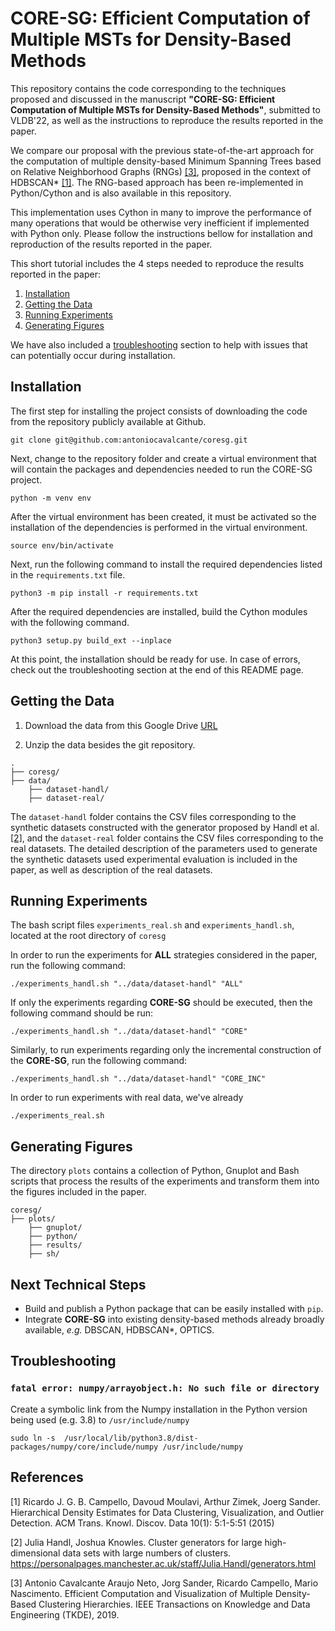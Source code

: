 # CORE-SG: Efficient Computation of Multiple MSTs for Density-Based Methods

This repository contains the code corresponding to the techniques proposed and discussed in the manuscript **"CORE-SG: Efficient Computation of Multiple MSTs for Density-Based Methods"**, submitted to VLDB'22, as well as the instructions to reproduce the results reported in the paper.

We compare our proposal with the previous state-of-the-art approach for the computation of multiple density-based Minimum Spanning Trees based on Relative Neighborhood Graphs (RNGs) [[3]](#3), proposed in the context of HDBSCAN* [[1]](#1). The RNG-based approach has been re-implemented in Python/Cython and is also available in this repository.

This implementation uses Cython in many to improve the performance of many operations that would be otherwise very inefficient if implemented with Python only. Please follow the instructions bellow for installation and reproduction of the results reported in the paper.

This short tutorial includes the 4 steps needed to reproduce the results reported in the paper: 
1. [Installation](#installation)
2. [Getting the Data](#data)
3. [Running Experiments](#experiments)
4. [Generating Figures](#figures)

We have also included a [troubleshooting](#troubleshooting) section to help with issues that can potentially occur during installation.

## <a id="installation"></a> Installation

The first step for installing the project consists of downloading the code from the repository publicly available at Github.
```
git clone git@github.com:antoniocavalcante/coresg.git
```

Next, change to the repository folder and create a virtual environment that will contain the packages and dependencies needed to run the CORE-SG project.

```
python -m venv env
```

After the virtual environment has been created, it must be activated so the installation of the dependencies is performed in the virtual environment.
```
source env/bin/activate
```

Next, run the following command to install the required dependencies listed in the `requirements.txt` file. 
```
python3 -m pip install -r requirements.txt
```

After the required dependencies are installed, build the Cython modules with the following command.
```
python3 setup.py build_ext --inplace
```

At this point, the installation should be ready for use. In case of errors, check out the troubleshooting section at the end of this README page.


## <a id="data"></a> Getting the Data

1. Download the data from this Google Drive [URL](https://drive.google.com/file/d/1Xk99jjCBhrn_bPb2lvZtPCvHUgGHUZpZ/view?usp=sharing)

2. Unzip the data besides the git repository.

```
.
├── coresg/
├── data/
    ├── dataset-handl/
    ├── dataset-real/
```

The `dataset-handl` folder contains the CSV files corresponding to the synthetic datasets constructed with the generator proposed by Handl et al. [[2]](#2), and the  `dataset-real` folder contains the CSV files corresponding to the real datasets. The detailed description of the parameters used to generate the synthetic datasets used experimental evaluation is included in the paper, as well as description of the real datasets.

## <a id="experiments"></a> Running Experiments

The bash script files `experiments_real.sh` and `experiments_handl.sh`, located at the root directory of `coresg` 

In order to run the experiments for **ALL** strategies considered in the paper, run the following command:
```
./experiments_handl.sh "../data/dataset-handl" "ALL"
```

If only the experiments regarding **CORE-SG** should be executed, then the following command should be run:
```
./experiments_handl.sh "../data/dataset-handl" "CORE"
```

Similarly, to run experiments regarding only the incremental construction of the **CORE-SG**, run the following command:
```
./experiments_handl.sh "../data/dataset-handl" "CORE_INC"
```


In order to run experiments with real data, we've already 

```
./experiments_real.sh
```

## <a id="figures"></a> Generating Figures

The directory `plots` contains a collection of Python, Gnuplot and Bash scripts that process the results of the experiments and transform them into the figures included in the paper.

```
coresg/
├── plots/
    ├── gnuplot/
    ├── python/
    ├── results/
    ├── sh/
```

## Next Technical Steps

- Build and publish a Python package that can be easily installed with `pip`.
- Integrate **CORE-SG** into existing density-based methods already broadly available, *e.g.* DBSCAN, HDBSCAN*, OPTICS.

## <a id="troubleshooting"></a> Troubleshooting

### `fatal error: numpy/arrayobject.h: No such file or directory`

Create a symbolic link from the Numpy installation in the Python version being used (e.g. 3.8) to `/usr/include/numpy`

```
sudo ln -s  /usr/local/lib/python3.8/dist-packages/numpy/core/include/numpy /usr/include/numpy
```

## References
<a id="1">[1]</a> 
Ricardo J. G. B. Campello, Davoud Moulavi, Arthur Zimek, Joerg Sander. 
Hierarchical Density Estimates for Data Clustering, Visualization, and Outlier Detection.
ACM Trans. Knowl. Discov. Data 10(1): 5:1-5:51 (2015)

<a id="2">[2]</a> 
Julia Handl, Joshua Knowles. 
Cluster generators for large high-dimensional data sets with large numbers of clusters. https://personalpages.manchester.ac.uk/staff/Julia.Handl/generators.html

<a id="3">[3]</a> 
Antonio Cavalcante Araujo Neto, Jorg Sander, Ricardo Campello, Mario Nascimento. 
Efficient Computation and Visualization of Multiple Density-Based Clustering Hierarchies. IEEE Transactions on Knowledge and Data Engineering (TKDE), 2019.

